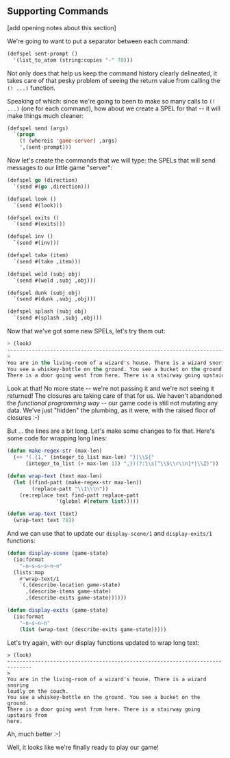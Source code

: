 ## Supporting Commands

[add opening notes about this section]

We're going to want to put a separator between each command:

```lisp
(defspel sent-prompt ()
  '(list_to_atom (string:copies "-" 78)))
```

Not only does that help us keep the command history clearly delineated, it takes care of that pesky problem of seeing the return value from calling the ``(! ...)`` function.

Speaking of which: since we're going to been to make so many calls to ``(! ...)`` (one for each command), how about we create a SPEL for that -- it will make things much cleaner:

```lisp
(defspel send (args)
  `(progn
    (! (whereis 'game-server) ,args)
    ',(sent-prompt)))
```

Now let's create the commands that we will type: the SPELs that will send messages to our little game "server":

```lisp
(defspel go (direction)
  `(send #(go ,direction)))

(defspel look ()
  `(send #(look)))

(defspel exits ()
  `(send #(exits)))

(defspel inv ()
  `(send #(inv)))

(defspel take (item)
  `(send #(take ,item)))

(defspel weld (subj obj)
  `(send #(weld ,subj ,obj)))

(defspel dunk (subj obj)
  `(send #(dunk ,subj ,obj)))

(defspel splash (subj obj)
  `(send #(splash ,subj ,obj)))
```

Now that we've got some new SPELs, let's try them out:

```lisp
> (look)
------------------------------------------------------------------------------
>
You are in the living-room of a wizard's house. There is a wizard snoring loudly on the couch.
You see a whiskey-bottle on the ground. You see a bucket on the ground.
There is a door going west from here. There is a stairway going upstairs from here.
```

Look at that! No more state -- we're not passing it and we're not seeing it returned! The closures are taking care of that for us. We haven't abandoned the *functional programming way* -- our game code is still not mutating any data. We've just "hidden" the plumbing, as it were, with the raised floor of closures :-)

But ... the lines are a bit long. Let's make some changes to fix that. Here's
some code for wrapping long lines:

```lisp
(defun make-regex-str (max-len)
  (++ "(.{1," (integer_to_list max-len) "}|\\S{"
      (integer_to_list (+ max-len 1)) ",})(?:\\s[^\\S\\r\\n]*|\\Z)"))

(defun wrap-text (text max-len)
  (let ((find-patt (make-regex-str max-len))
        (replace-patt "\\1\\\n"))
    (re:replace text find-patt replace-patt
                '(global #(return list)))))

(defun wrap-text (text)
  (wrap-text text 78))
```

And we can use that to update our ``display-scene/1`` and ``display-exits/1`` functions:

```lisp
(defun display-scene (game-state)
  (io:format
    "~n~s~s~s~n~n"
  (lists:map
    #'wrap-text/1
    `(,(describe-location game-state)
      ,(describe-items game-state)
      ,(describe-exits game-state))))))

(defun display-exits (game-state)
  (io:format
    "~n~s~n~n"
    (list (wrap-text (describe-exits game-state)))))
```

Let's try again, with our display functions updated to wrap long text:

```
> (look)
------------------------------------------------------------------------------
>
You are in the living-room of a wizard's house. There is a wizard snoring
loudly on the couch.
You see a whiskey-bottle on the ground. You see a bucket on the ground.
There is a door going west from here. There is a stairway going upstairs from
here.
```

Ah, much better :-)

Well, it looks like we're finally ready to play our game!
